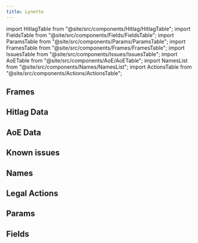 ```yaml
---
title: Lynette
---
```


import HitlagTable from "@site/src/components/Hitlag/HitlagTable";
import FieldsTable from "@site/src/components/Fields/FieldsTable";
import ParamsTable from "@site/src/components/Params/ParamsTable";
import FramesTable from "@site/src/components/Frames/FramesTable";
import IssuesTable from "@site/src/components/Issues/IssuesTable";
import AoETable from "@site/src/components/AoE/AoETable";
import NamesList from "@site/src/components/Names/NamesList";
import ActionsTable from "@site/src/components/Actions/ActionsTable";

## Frames

<FramesTable item_key="lynette" />

## Hitlag Data

<HitlagTable item_key="lynette" />

## AoE Data

<AoETable item_key="lynette" />

## Known issues

<IssuesTable item_key="lynette" />

## Names

<NamesList item_key="lynette" />

## Legal Actions

<ActionsTable item_key="lynette" />

## Params

<ParamsTable item_key="lynette" />

## Fields

<FieldsTable item_key="lynette" />
